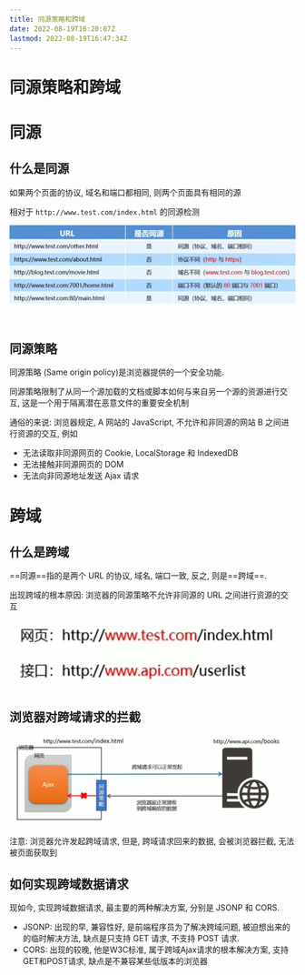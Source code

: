 ```yaml
---
title: 同源策略和跨域
date: 2022-08-19T16:20:07Z
lastmod: 2022-08-19T16:47:34Z
---
```


# 同源策略和跨域

# 同源

## 什么是同源

如果两个页面的协议, 域名和端口都相同, 则两个页面具有相同的源

相对于 `http://www.test.com/index.html` 的同源检测

![Snipaste_2022-08-19_16-24-23](assets/Snipaste_2022-08-19_16-24-23-20220819162425-mkviumc.png)​

‍

## 同源策略

同源策略 (Same origin policy)是浏览器提供的一个安全功能.

同源策略限制了从同一个源加载的文档或脚本如何与来自另一个源的资源进行交互, 这是一个用于隔离潜在恶意文件的重要安全机制

通俗的来说: 浏览器规定, A 网站的 JavaScript, 不允许和非同源的网站 B 之间进行资源的交互, 例如

* 无法读取非同源网页的 Cookie, LocalStorage 和 IndexedDB
* 无法接触非同源网页的 DOM
* 无法向非同源地址发送 Ajax 请求

# 跨域

## 什么是跨域

==同源==指的是两个 URL 的协议, 域名, 端口一致, 反之, 则是==跨域==.

出现跨域的根本原因: 浏览器的同源策略不允许非同源的 URL 之间进行资源的交互

![Snipaste_2022-08-19_16-38-39](assets/Snipaste_2022-08-19_16-38-39-20220819163841-1mk2dmi.png)​

## 浏览器对跨域请求的拦截

![Snipaste_2022-08-19_16-42-58](assets/Snipaste_2022-08-19_16-42-58-20220819164304-bnfvatu.png)​

注意: 浏览器允许发起跨域请求, 但是, 跨域请求回来的数据, 会被浏览器拦截, 无法被页面获取到

## 如何实现跨域数据请求

现如今, 实现跨域数据请求, 最主要的两种解决方案, 分别是 JSONP 和 CORS.

* JSONP: 出现的早, 兼容性好, 是前端程序员为了解决跨域问题, 被迫想出来的的临时解决方法, 缺点是只支持 GET 请求, 不支持 POST 请求.
* CORS: 出现的较晚, 他是W3C标准, 属于跨域Ajax请求的根本解决方案, 支持GET和POST请求, 缺点是不兼容某些低版本的浏览器

‍
